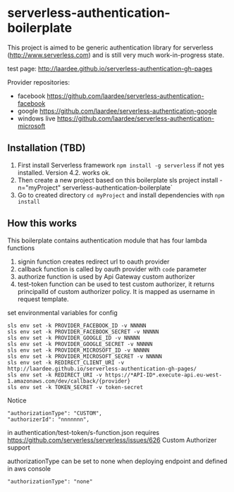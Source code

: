 # serverless-authentication-boilerplate

This project is aimed to be generic authentication library for serverless (http://www.serverless.com) and is still very much work-in-progress state.

test page: http://laardee.github.io/serverless-authentication-gh-pages

Provider repositories:

* facebook https://github.com/laardee/serverless-authentication-facebook
* google https://github.com/laardee/serverless-authentication-google
* windows live https://github.com/laardee/serverless-authentication-microsoft

## Installation (TBD)

1. First install Serverless framework `npm install -g serverless` if not yes installed. Version 4.2. works ok.
2. Then create a new project based on this boilerplate sls project install -n="myProject" serverless-authentication-boilerplate`
3. Go to created directory `cd myProject` and install dependencies with `npm install`

## How this works

This boilerplate contains authentication module that has four lambda functions
1. signin function creates redirect url to oauth provider
2. callback function is called by oauth provider with `code` parameter
3. authorize function is used by Api Gateway custom authorizer
4. test-token function can be used to test custom authorizer, it returns principalId of custom authorizer policy. It is mapped as username in request template.

set environmental variables for config

```
sls env set -k PROVIDER_FACEBOOK_ID -v NNNNN
sls env set -k PROVIDER_FACEBOOK_SECRET -v NNNNN
sls env set -k PROVIDER_GOOGLE_ID -v NNNNN
sls env set -k PROVIDER_GOOGLE_SECRET -v NNNNN
sls env set -k PROVIDER_MICROSOFT_ID -v NNNNN
sls env set -k PROVIDER_MICROSOFT_SECRET -v NNNNN
sls env set -k REDIRECT_CLIENT_URI -v http://laardee.github.io/serverless-authentication-gh-pages/
sls env set -k REDIRECT_URI -v https://*API-ID*.execute-api.eu-west-1.amazonaws.com/dev/callback/{provider}
sls env set -k TOKEN_SECRET -v token-secret
```

Notice
```
"authorizationType": "CUSTOM",
"authorizerId": "nnnnnnn",
```
in authentication/test-token/s-function.json requires https://github.com/serverless/serverless/issues/626 Custom Authorizer support

authorizationType can be set to none when deploying endpoint and defined in aws console
```
"authorizationType": "none"
```